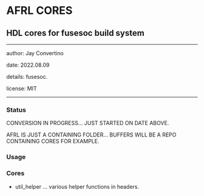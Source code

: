 # AFRL CORES
## HDL cores for fusesoc build system
---

   author: Jay Convertino  
   
   date: 2022.08.09  
   
   details: fusesoc.  
   
   license: MIT   
   
---

### Status
  CONVERSION IN PROGRESS... JUST STARTED ON DATE ABOVE.
  
  AFRL IS JUST A CONTAINING FOLDER... BUFFERS WILL BE A REPO CONTAINING CORES FOR EXAMPLE.

### Usage

### Cores

* util_helper ... various helper functions in headers.
